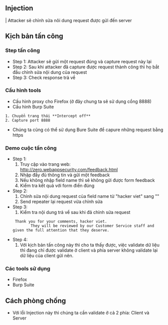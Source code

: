 ## Injection
| Attacker sẽ chỉnh sửa nôi dung request được gửi đến server


## Kịch bản tấn công
### Step tấn công
* Step 1: Attacker sẽ gửi một request đúng và capture request này lại
* Step 2: Sau khi attacker đã capture được request thành công thì họ bắt đầu chỉnh sửa nội dung của request
* Step 3: Check response trả về
### Cầu hình tools
* Cấu hình proxy cho Firefox (ở đây chung ta sẽ sử dụng cổng 8888)
* Cấu hình Burp Suite
```
1. Chuyển trang thái **Intercept off**
2. Capture port 8888
```
* Chúng ta cũng có thể  sử dụng Bure Suite để capure những request bằng https
### Demo cuộc tấn công
* Step 1:
    1. Truy cập vào trang web: http://zero.webappsecurity.com/feedback.html
    2. Nhập đầy đủ thông tin và gửi một feedback
    3. Nếu không nhập field name thì sẽ không gửi được form feedback
    4. Kiểm tra kết quả với form điền đúng
* Step 2:
    1. Chỉnh sửa nội dung request của field name từ "hacker viet" sang ""
    2. Send repeater lại request vửa chỉnh sửa
* Step 3:
    1. Kiểm tra nội dung trả vể sau khi đã chỉnh sửa request
    ```
     Thank you for your comments, hacker viet.
            They will be reviewed by our Customer Service staff and given the full attention that they deserve.
    ```
* Step 4:
    1. Với kịch bản tấn công này thì cho ta thấy được, việc validate dữ liệu thì đang chỉ được validate ở client và phía server không validate lại dữ liệu của client gửi nên.
### Các tools sử dụng
* Firefox
* Burp Suite


## Cách phòng chống
* Với lỗi Injection này thì chúng ta cần validate ở cả 2 phía: Client và Server
